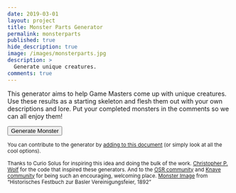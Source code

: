 ```yaml
---
date: 2019-03-01
layout: project
title: Monster Parts Generator
permalink: monsterparts
published: true
hide_description: true
image: /images/monsterparts.jpg
description: >
  Generate unique creatures.
comments: true
---
```


This generator aims to help Game Masters come up with unique creatures. Use these results as a starting skeleton and flesh them out with your own descriptions and lore. Put your completed monsters in the comments so we can all enjoy them!

<button id="monsterButton" class="btn btn-primary btn-lg" onclick="mp_monster()">Generate Monster</button>

<div id="monsterCard" class="container" style="display:none;">
  <div class="row" style="justify-content: space-around !important;">
		<div class="col-12 tightSpacing generatorCard">
      <h2 id="creatureTitle" class="tightSpacing">Role: Blank</h2>
      <p id="trait1Desc">This part described how the Role works and what it does</p>
      <p id="trait2Desc">This part described how the Role works and what it does</p>
      <p id="flawDesc">This part described how the Role works and what it does</p>
		  <p class="tightSpacing" id="roleDesc"></p>
		  <p class="tightSpacing" id="typeDesc"></p>
    </div>
	</div>
</div>
<p><small>You can contribute to the generator by <a href="https://docs.google.com/spreadsheets/d/1W7Yw_iVHe792CmeQgMg356SoxW8LCC3_oXBr3FlRdjE/edit?usp=sharing">adding to this document</a> (or simply look at all the cool options).</small></p>
<p><small>Thanks to Curio Solus for inspiring this idea and doing the bulk of the work. 
<a href="http://chrispwolf.com/">Christopher P. Wolf</a> for the code that inspired these generators. And to the <a href="https://discord.gg/kJjMvC">OSR community</a> and <a href="https://discord.gg/hUDPZu">Knave community</a> for being such an encouraging, welcoming place. 
<a href="https://www.flickr.com/photos/britishlibrary/11300855894/">Monster Image</a> from “Historisches Festbuch zur Basler Vereinigungsfeier, 1892”</small></p>

<script>
var mp_xmlhttp = new XMLHttpRequest();
mp_xmlhttp.onreadystatechange = function () {
  if (this.readyState == 4 && this.status == 200) {
    monsterparts = JSON.parse(this.responseText);
  }
};
mp_xmlhttp.open("GET", "/assets/generator_resources/monsterparts.json", true);
mp_xmlhttp.send();

function mp_monster() {

  document.getElementById("monsterCard").style = "";

  /*0 = name
    1 = descr
    2 = contr*/

  var role = monsterparts.Roles[Math.floor(Math.random() * monsterparts.Roles.length)];
  var type = monsterparts.Types[Math.floor(Math.random() * monsterparts.Types.length)];
  var flaw = monsterparts.Flaws[Math.floor(Math.random() * monsterparts.Flaws.length)];
  var traits = monsterparts.Traits;
  var trait1 = traits.splice(Math.floor(Math.random() * traits.length), 1)[0];
  var trait2 = traits.splice(Math.floor(Math.random() * traits.length), 1)[0];

  document.getElementById("creatureTitle").innerHTML = role[0] + " " + type[0];

  document.getElementById("roleDesc").innerHTML = role[1];
  document.getElementById("typeDesc").innerHTML = type[1];

  /*If contributor blank, don't show*/
  traitCont1 = trait1[1];
  traitCont2 = trait2[1];

  if (traitCont1 != ""){
    traitCont1 = "<small><br> - Contributed by " + trait1[1] + "</small>";
  }
  if (traitCont2 != ""){
    traitCont2 = "<small><br> - Contributed by " + trait2[1] + "</small>";
  }

  flawCont = flaw[1];

  if (flawCont != ""){
    flawCont = "<small><br> - Contributed by " + flaw[1] + "</small>";
  }
  
  document.getElementById("trait1Desc").innerHTML = "<strong>Trait:</strong> " + trait1[0] + traitCont1;

  document.getElementById("trait2Desc").innerHTML = "<strong>Trait:</strong> " + trait2[0] + traitCont2;
  
  document.getElementById("flawDesc").innerHTML =  "<strong>Flaw:</strong> " + flaw[0] + flawCont;

}

</script>